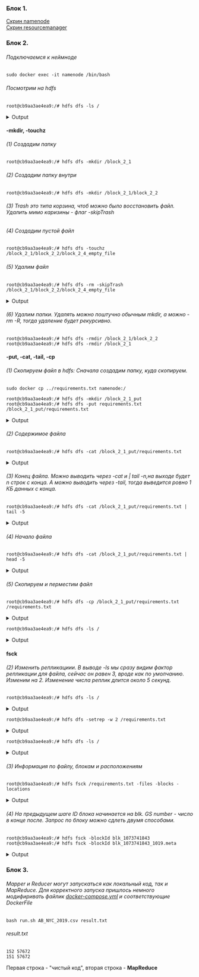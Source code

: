 ### Блок 1. ###

[Скрин namenode](https://github.com/Brutalfacepalm/3_ml_bd/blob/master/hw_1/Screenshot%20from%202021-10-03%2022-18-06.png?raw=true) \
[Скрин resourcemanager](https://github.com/Brutalfacepalm/3_ml_bd/blob/master/hw_1/Screenshot%20from%202021-10-03%2022-17-41.png?raw=true)


### Блок 2. ###
###### Подключаемся к неймноде ######
    sudo docker exec -it namenode /bin/bash

###### Посмотрим на hdfs ######
    root@cb9aa3ae4ea9:/# hdfs dfs -ls /
<details>
  <summary>Output</summary>
    Found 1 items
    drwxr-xr-x   - root supergroup          0 2021-10-01 16:56 /rmstate
</details>

#### -mkdir, -touchz ####

###### (1) Создадим папку ######
    root@cb9aa3ae4ea9:/# hdfs dfs -mkdir /block_2_1

###### (2) Создадим папку внутри ######
    root@cb9aa3ae4ea9:/# hdfs dfs -mkdir /block_2_1/block_2_2

###### (3) Trash это типа корзина, чтоб можно было восстановить файл. Удалить мимо каризины - флаг -skipTrash ######

###### (4) Создадим пустой файл ######
    root@cb9aa3ae4ea9:/# hdfs dfs -touchz /block_2_1/block_2_2/block_2_4_empty_file

###### (5) Удалим файл ######
    root@cb9aa3ae4ea9:/# hdfs dfs -rm -skipTrash /block_2_1/block_2_2/block_2_4_empty_file
<details>
  <summary>Output</summary>
  Deleted /block_2_1/block_2_2/block_2_4_empty_file
</details>

###### (6) Удалим папки. Удалять можно поштучно обычным mkdir, а можно -rm -R, тогда удаление будет рекурсивно. ######
    root@cb9aa3ae4ea9:/# hdfs dfs -rmdir /block_2_1/block_2_2
    root@cb9aa3ae4ea9:/# hdfs dfs -rmdir /block_2_1


#### -put, -cat, -tail, -cp ####

###### (1) Скопируем файл в hdfs: Сначала создадим папку, куда скопируем. ######
    sudo docker cp ../requirements.txt namenode:/

    root@cb9aa3ae4ea9:/# hdfs dfs -mkdir /block_2_1_put
    root@cb9aa3ae4ea9:/# hdfs dfs -put requirements.txt /block_2_1_put/requirements.txt
<details>
  <summary>Output</summary>
    2021-10-01 17:53:11,102 INFO sasl.SaslDataTransferClient: SASL encryption trust check: localHostTrusted = false, remoteHostTrusted = false
</details>

###### (2) Содержимое файла ######
    root@cb9aa3ae4ea9:/# hdfs dfs -cat /block_2_1_put/requirements.txt
<details>
  <summary>Output</summary>
    2021-10-01 18:02:01,739 INFO sasl.SaslDataTransferClient: SASL encryption trust check: localHostTrusted = false, remoteHostTrusted = false
    Flask==1.1.2
    beautifulsoup4==4.9.1
    gunicorn==20.0.4
    jupyter==1.0.0
    lxml==4.5.2
    pylint==2.6.0
    pytest==6.0.2
    pytest-cov
    PyYAML==5.3.1
    requests==2.24.0
</details>

###### (3) Конец файла. Можно выводить через -cat и | tail -n,на выходе будет n строк с конца. А можно выводить через -tail, тогда выведится ровно 1 КБ данных с конца. ######
    root@cb9aa3ae4ea9:/# hdfs dfs -cat /block_2_1_put/requirements.txt | tail -5
<details>
  <summary>Output</summary>
    2021-10-01 18:02:22,675 INFO sasl.SaslDataTransferClient: SASL encryption trust check: localHostTrusted = false, remoteHostTrusted = false
    pylint==2.6.0
    pytest==6.0.2
    pytest-cov
    PyYAML==5.3.1
    requests==2.24.0
</details>

###### (4) Начало файла ######
    root@cb9aa3ae4ea9:/# hdfs dfs -cat /block_2_1_put/requirements.txt | head -5
<details>
  <summary>Output</summary>
    2021-10-01 18:02:01,739 INFO sasl.SaslDataTransferClient: SASL encryption trust check: localHostTrusted = false, remoteHostTrusted = false
    Flask==1.1.2
    beautifulsoup4==4.9.1
    gunicorn==20.0.4
    jupyter==1.0.0
    lxml==4.5.2
</details>

###### (5) Скопируем и перместим файл ######
    root@cb9aa3ae4ea9:/# hdfs dfs -cp /block_2_1_put/requirements.txt /requirements.txt
<details>
  <summary>Output</summary>
    2021-10-01 18:03:28,887 INFO sasl.SaslDataTransferClient: SASL encryption trust check: localHostTrusted = false, remoteHostTrusted = false
    2021-10-01 18:03:29,034 INFO sasl.SaslDataTransferClient: SASL encryption trust check: localHostTrusted = false, remoteHostTrusted = false
</details>

    root@cb9aa3ae4ea9:/# hdfs dfs -ls /
<details>
  <summary>Output</summary>
    Found 3 items
    drwxr-xr-x   - root supergroup          0 2021-10-01 17:59 /block_2_1_put
    -rw-r--r--   3 root supergroup       8289 2021-10-01 18:03 /requirements.txt
    drwxr-xr-x   - root supergroup          0 2021-10-01 16:56 /rmstate
</details>

#### fsck ####
###### (2) Изменить репликациии. В выводе -ls мы сразу видим фактор репликации для файла, сейчас он равен 3, вроде как по умолчанию. Изменим на 2. Изменение числа реплик длится около 5 секунд. ######

    root@cb9aa3ae4ea9:/# hdfs dfs -ls /
<details>
  <summary>Output</summary>
    Found 2 items
    -rw-r--r--   3 root supergroup       8289 2021-10-01 18:03 /requirements.txt
    drwxr-xr-x   - root supergroup          0 2021-10-01 16:56 /rmstate
</details>

    root@cb9aa3ae4ea9:/# hdfs dfs -setrep -w 2 /requirements.txt
<details>
  <summary>Output</summary>
    Replication 2 set: /requirements.txt
    Waiting for /requirements.txt ...
    WARNING: the waiting time may be long for DECREASING the number of replications.
    . done
</details>

    root@cb9aa3ae4ea9:/# hdfs dfs -ls /
<details>
  <summary>Output</summary>
    Found 2 items
    -rw-r--r--   2 root supergroup       8289 2021-10-01 18:03 /requirements.txt
    drwxr-xr-x   - root supergroup          0 2021-10-01 16:56 /rmstate
</details>

###### (3) Информация по файлу, блокам и расположениям ######
    root@cb9aa3ae4ea9:/# hdfs fsck /requirements.txt -files -blocks -locations
<details>
  <summary>Output</summary>
    Connecting to namenode via http://namenode:9870/fsck?ugi=root&files=1&blocks=1&locations=1&path=%2Frequirements.txt
    FSCK started by root (auth:SIMPLE) from /172.20.0.4 for path /requirements.txt at Fri Oct 01 18:08:44 UTC 2021
    /requirements.txt 8289 bytes, replicated: replication=2, 1 block(s):  OK
    0. BP-914163096-172.18.0.7-1633106653419:blk_1073741843_1019 len=8289 Live_repl=2  [DatanodeInfoWithStorage[172.20.0.6:9866,DS-449ba0cc-b6f6-44fb-b9dc-8537d8883eac,DISK], DatanodeInfoWithStorage[172.20.0.10:9866,DS-2f043176-3739-457e-84f9-8ed6b3fb4972,DISK]]
    Status: HEALTHY
     Number of data-nodes:	3
     Number of racks:		1
     Total dirs:			0
     Total symlinks:		0
    Replicated Blocks:
     Total size:	8289 B
     Total files:	1
     Total blocks (validated):	1 (avg. block size 8289 B)
     Minimally replicated blocks:	1 (100.0 %)
     Over-replicated blocks:	0 (0.0 %)
     Under-replicated blocks:	0 (0.0 %)
     Mis-replicated blocks:		0 (0.0 %)
     Default replication factor:	3
     Average block replication:	2.0
     Missing blocks:		0
     Corrupt blocks:		0
     Missing replicas:		0 (0.0 %)
    Erasure Coded Block Groups:
     Total size:	0 B
     Total files:	0
     Total block groups (validated):	0
     Minimally erasure-coded block groups:	0
     Over-erasure-coded block groups:	0
     Under-erasure-coded block groups:	0
     Unsatisfactory placement block groups:	0
     Average block group size:	0.0
     Missing block groups:		0
     Corrupt block groups:		0
     Missing internal blocks:	0
    FSCK ended at Fri Oct 01 18:08:44 UTC 2021 in 4 milliseconds
    The filesystem under path '/requirements.txt' is HEALTHY
</details>

###### (4) На предыдущем шаге ID блока начинается на blk. GS number - число в конце после. Запрос по блоку можно сдлеть двумя способами. ######

    root@cb9aa3ae4ea9:/# hdfs fsck -blockId blk_1073741843
    root@cb9aa3ae4ea9:/# hdfs fsck -blockId blk_1073741843_1019.meta
<details>
  <summary>Output</summary>

    Connecting to namenode via http://namenode:9870/fsck?ugi=root&blockId=blk_1073741843+&path=%2F
    FSCK started by root (auth:SIMPLE) from /172.20.0.4 at Fri Oct 01 18:14:12 UTC 2021
    Block Id: blk_1073741843
    Block belongs to: /requirements.txt
    No. of Expected Replica: 2
    No. of live Replica: 2
    No. of excess Replica: 0
    No. of stale Replica: 0
    No. of decommissioned Replica: 0
    No. of decommissioning Replica: 0
    No. of corrupted Replica: 0
    Block replica on datanode/rack: 4ebbb45b3923/default-rack is HEALTHY
    Block replica on datanode/rack: 435f62cabe7c/default-rack is HEALTHY
    
</details>

### Блок 3. ###
###### Mapper и Reducer могут запускаться как локальный код, так и MapReduce. Для корректного запуска пришлось немного модифиривать файлик [docker-compose.yml](https://github.com/Brutalfacepalm/3_ml_bd/blob/master/hw_1/docker-hadoop/docker-compose.yml) и соответствующие DockerFile ######

    bash run.sh AB_NYC_2019.csv result.txt

###### result.txt ######
    152 57672
    151 57672   
Первая строка - "чистый код", вторая строка - **MapReduce**